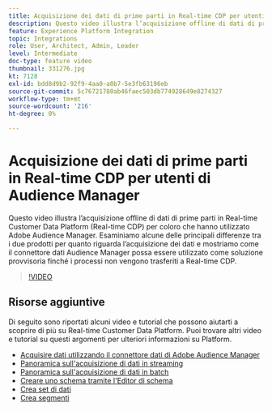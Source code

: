 ```yaml
---
title: Acquisizione dei dati di prime parti in Real-time CDP per utenti di Audience Manager
description: Questo video illustra l’acquisizione offline di dati di prime parti in Real-time Customer Data Platform (Real-time CDP) per coloro che hanno utilizzato Adobe Audience Manager. Esaminiamo alcune delle principali differenze tra i due prodotti per quanto riguarda l’acquisizione dei dati e mostriamo come il connettore dati Audience Manager possa essere utilizzato come soluzione provvisoria finché i processi non vengono trasferiti a Real-time CDP.
feature: Experience Platform Integration
topic: Integrations
role: User, Architect, Admin, Leader
level: Intermediate
doc-type: feature video
thumbnail: 331276.jpg
kt: 7128
exl-id: bdd8d9b2-92f9-4aa0-a0b7-5e3fb63196eb
source-git-commit: 5c76721780ab46faec503db774928649e8274327
workflow-type: tm+mt
source-wordcount: '216'
ht-degree: 0%

---
```


# Acquisizione dei dati di prime parti in Real-time CDP per utenti di Audience Manager

Questo video illustra l’acquisizione offline di dati di prime parti in Real-time Customer Data Platform (Real-time CDP) per coloro che hanno utilizzato Adobe Audience Manager. Esaminiamo alcune delle principali differenze tra i due prodotti per quanto riguarda l’acquisizione dei dati e mostriamo come il connettore dati Audience Manager possa essere utilizzato come soluzione provvisoria finché i processi non vengono trasferiti a Real-time CDP.


>[!VIDEO](https://video.tv.adobe.com/v/331276/?quality=12&learn=on)

## Risorse aggiuntive

Di seguito sono riportati alcuni video e tutorial che possono aiutarti a scoprire di più su Real-time Customer Data Platform. Puoi trovare altri video e tutorial su questi argomenti per ulteriori informazioni su Platform.

* [Acquisire dati utilizzando il connettore dati di Adobe Audience Manager](https://experienceleague.adobe.com/docs/platform-learn/tutorials/sources/ingest-data-from-aam.html?lang=en#sources)
* [Panoramica sull&#39;acquisizione di dati in streaming](https://experienceleague.adobe.com/docs/platform-learn/tutorials/data-ingestion/understanding-streaming-ingestion.html?lang=en#data-ingestion)
* [Panoramica sull&#39;acquisizione di dati in batch](https://experienceleague.adobe.com/docs/platform-learn/tutorials/data-ingestion/batch-ingestion-overview.html?lang=en#data-ingestion)
* [Creare uno schema tramite l&#39;Editor di schema](https://experienceleague.adobe.com/docs/experience-platform/xdm/tutorials/create-schema-ui.html?lang=en#getting-started)
* [Crea set di dati](https://experienceleague.adobe.com/docs/platform-learn/getting-started-for-data-architects-and-data-engineers/create-datasets.html?lang=en#permissions-required)
* [Crea segmenti](https://experienceleague.adobe.com/docs/platform-learn/tutorials/segments/create-segments.html?lang=en#segments)
